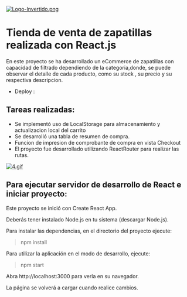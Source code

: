 [![Logo-Invertido.png](https://i.postimg.cc/FzHX3VW3/Logo-Invertido.png)](https://postimg.cc/xJhZSMS1)

# Tienda de venta de zapatillas realizada con React.js

En este proyecto se ha desarrollado un eCommerce de zapatillas con capacidad de filtrado dependiendo de la categoria,donde, se puede observar el detalle de cada producto, como su stock , su precio y su respectiva descripcion.

- Deploy :

## Tareas realizadas:

- Se implementó uso de LocalStorage para almacenamiento y actualizacion local del carrito
- Se desarrolló una tabla de resumen de compra.
- Funcion de impresion de comprobante de compra en vista Checkout
- El proyecto fue desarrollado utilizando ReactRouter para realizar las rutas.

[![4.gif](https://i.postimg.cc/bYBBmPdK/4.gif)](https://postimg.cc/PN1yqBW4)
## Para ejecutar servidor de desarrollo de React e iniciar proyecto:

Este proyecto se inició con Create React App.

Deberás tener instalado Node.js en tu sistema (descargar Node.js).

Para instalar las dependencias, en el directorio del proyecto ejecute:

> npm install

Para utilizar la aplicación en el modo de desarrollo, ejecute:

> npm start

Abra http://localhost:3000 para verla en su navegador.

La página se volverá a cargar cuando realice cambios.
